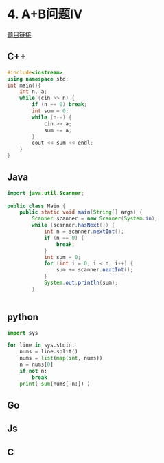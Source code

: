
# 4. A+B问题IV 

[题目链接](https://kamacoder.com/problem.php?id=1003) 

## C++ 

```CPP
#include<iostream>
using namespace std;
int main(){
    int n, a;
    while (cin >> n) {
        if (n == 0) break;
        int sum = 0;
        while (n--) {
            cin >> a;
            sum += a;
        }
        cout << sum << endl;
    }
}
```
## Java 

```Java
import java.util.Scanner;
 
public class Main {
    public static void main(String[] args) {
        Scanner scanner = new Scanner(System.in);
        while (scanner.hasNext()) {
            int n = scanner.nextInt();
            if (n == 0) {
                break;
            }
            int sum = 0;
            for (int i = 0; i < n; i++) {
                sum += scanner.nextInt();
            }
            System.out.println(sum);
        }
   
```

## python 

```python 
import sys

for line in sys.stdin:
    nums = line.split()
    nums = list(map(int, nums))
    n = nums[0]
    if not n:
        break
    print( sum(nums[-n:]) )
```

## Go 

## Js 

## C 

